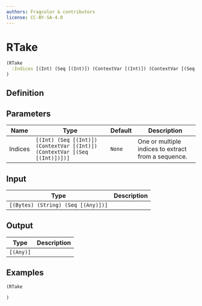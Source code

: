 ```yaml
---
authors: Fragcolor & contributors
license: CC-BY-SA-4.0
---
```



# RTake

```clojure
(RTake
  :Indices [(Int) (Seq [(Int)]) (ContextVar [(Int)]) (ContextVar [(Seq [(Int)])])]
)
```


## Definition




## Parameters

| Name | Type | Default | Description |
|------|------|---------|-------------|
| Indices | `[(Int) (Seq [(Int)]) (ContextVar [(Int)]) (ContextVar [(Seq [(Int)])])]` | `None` | One or multiple indices to extract from a sequence. |


## Input

| Type | Description |
|------|-------------|
| `[(Bytes) (String) (Seq [(Any)])]` |  |


## Output

| Type | Description |
|------|-------------|
| `[(Any)]` |  |


## Examples

```clojure
(RTake

)
```
